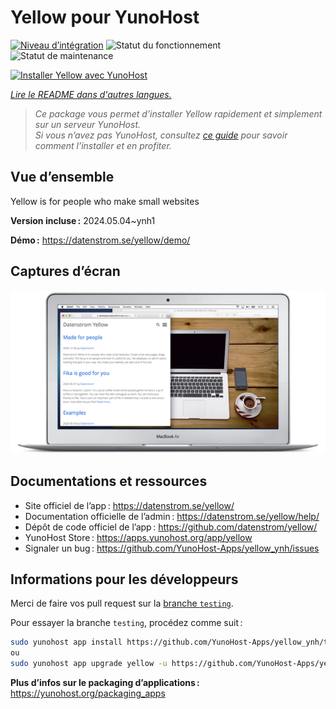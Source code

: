 <!--
Nota bene : ce README est automatiquement généré par <https://github.com/YunoHost/apps/tree/master/tools/readme_generator>
Il NE doit PAS être modifié à la main.
-->

# Yellow pour YunoHost

[![Niveau d’intégration](https://dash.yunohost.org/integration/yellow.svg)](https://dash.yunohost.org/appci/app/yellow) ![Statut du fonctionnement](https://ci-apps.yunohost.org/ci/badges/yellow.status.svg) ![Statut de maintenance](https://ci-apps.yunohost.org/ci/badges/yellow.maintain.svg)

[![Installer Yellow avec YunoHost](https://install-app.yunohost.org/install-with-yunohost.svg)](https://install-app.yunohost.org/?app=yellow)

*[Lire le README dans d'autres langues.](./ALL_README.md)*

> *Ce package vous permet d’installer Yellow rapidement et simplement sur un serveur YunoHost.*  
> *Si vous n’avez pas YunoHost, consultez [ce guide](https://yunohost.org/install) pour savoir comment l’installer et en profiter.*

## Vue d’ensemble

Yellow is for people who make small websites

**Version incluse :** 2024.05.04~ynh1

**Démo :** <https://datenstrom.se/yellow/demo/>

## Captures d’écran

![Capture d’écran de Yellow](./doc/screenshots/datenstrom-yellow-en.png)

## Documentations et ressources

- Site officiel de l’app : <https://datenstrom.se/yellow/>
- Documentation officielle de l’admin : <https://datenstrom.se/yellow/help/>
- Dépôt de code officiel de l’app : <https://github.com/datenstrom/yellow/>
- YunoHost Store : <https://apps.yunohost.org/app/yellow>
- Signaler un bug : <https://github.com/YunoHost-Apps/yellow_ynh/issues>

## Informations pour les développeurs

Merci de faire vos pull request sur la [branche `testing`](https://github.com/YunoHost-Apps/yellow_ynh/tree/testing).

Pour essayer la branche `testing`, procédez comme suit :

```bash
sudo yunohost app install https://github.com/YunoHost-Apps/yellow_ynh/tree/testing --debug
ou
sudo yunohost app upgrade yellow -u https://github.com/YunoHost-Apps/yellow_ynh/tree/testing --debug
```

**Plus d’infos sur le packaging d’applications :** <https://yunohost.org/packaging_apps>
